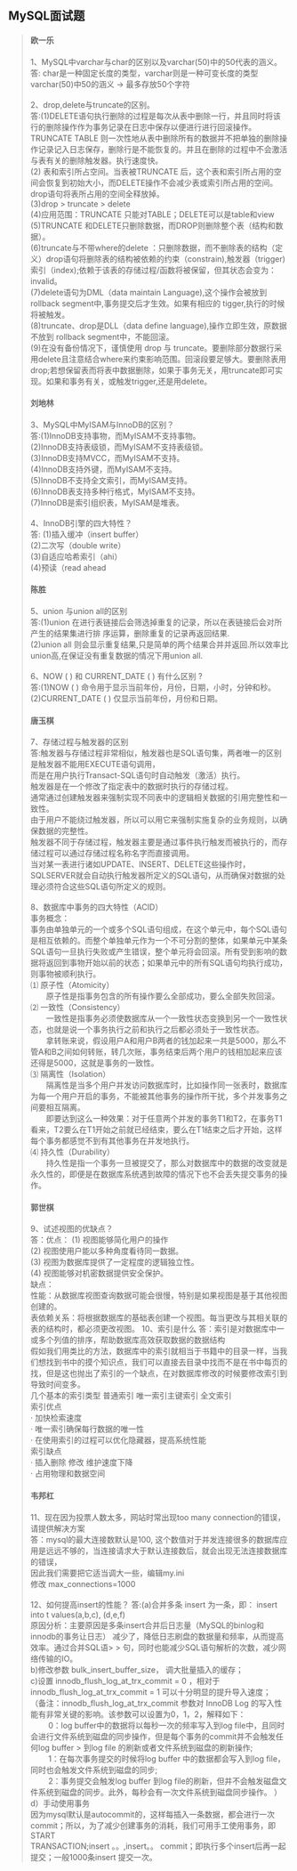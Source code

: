 ## MySQL面试题<br/>
> #### 欧一乐
> 1、MySQL中varchar与char的区别以及varchar(50)中的50代表的涵义。<br/>
>  答: char是一种固定长度的类型，varchar则是一种可变长度的类型 <br/>
>  varchar(50)中50的涵义 -> 最多存放50个字符<br/><br/>
> 2、drop,delete与truncate的区别。<br/>
>  答:(1)DELETE语句执行删除的过程是每次从表中删除一行，并且同时将该行的删除操作作为事务记录在日志中保存以便进行进行回滚操作。TRUNCATE TABLE 则一次性地从表中删除所有的数据并不把单独的删除操作记录记入日志保存，删除行是不能恢复的。并且在删除的过程中不会激活与表有关的删除触发器。执行速度快。<br>
>  (2) 表和索引所占空间。当表被TRUNCATE 后，这个表和索引所占用的空间会恢复到初始大小，而DELETE操作不会减少表或索引所占用的空间。drop语句将表所占用的空间全释放掉。<br/>
> (3)drop > truncate > delete <br/>
> (4)应用范围：TRUNCATE 只能对TABLE；DELETE可以是table和view <br/>
> (5)TRUNCATE 和DELETE只删除数据，而DROP则删除整个表（结构和数据）。<br/>
> (6)truncate与不带where的delete ：只删除数据，而不删除表的结构（定义）drop语句将删除表的结构被依赖的约束（constrain),触发器（trigger)索引（index);依赖于该表的存储过程/函数将被保留，但其状态会变为：invalid。<br/>
> (7)delete语句为DML（data maintain Language),这个操作会被放到 rollback segment中,事务提交后才生效。如果有相应的 tigger,执行的时候将被触发。<br/>
> (8)truncate、drop是DLL（data define language),操作立即生效，原数据不放到 rollback segment中，不能回滚。<br/>
> (9)在没有备份情况下，谨慎使用 drop 与 truncate。要删除部分数据行采用delete且注意结合where来约束影响范围。回滚段要足够大。要删除表用drop;若想保留表而将表中数据删除，如果于事务无关，用truncate即可实现。如果和事务有关，或触发trigger,还是用delete。<br/>
> #### 刘地林
> 3、MySQL中MyISAM与InnoDB的区别？<br/>
>  答:(1)InnoDB支持事物，而MyISAM不支持事物。<br/>
>  (2)InnoDB支持表级锁，而MyISAM不支持表级锁。<br/>
>   (3)InnoDB支持MVCC，而MyISAM不支持。<br/>
>   (4)InnoDB支持外键，而MyISAM不支持。<br/>
>   (5)InnoDB不支持全文索引，而MyISAM支持。<br/>
> (6)InnoDB表支持多种行格式，MyISAM不支持。<br/>
>  (7)InnoDB是索引组织表，MyISAM是堆表。<br/><br/>
>  4、InnoDB引擎的四大特性？<br/>
>  答: (1)插入缓冲（insert buffer） <br/>
>      (2)二次写（double write）<br/>
>      (3)自适应哈希索引（ahi）<br/>
>      (4)预读（read ahead<br/>
> #### 陈胜
> 5、union 与union all的区别<br/>
> 答:(1)union 在进行表链接后会筛选掉重复的记录，所以在表链接后会对所产生的结果集进行排 序运算，删除重复的记录再返回结果.<br/>
> (2)union all 则会显示重复结果,只是简单的两个结果合并并返回.所以效率比union高,在保证没有重复数据的情况下用union all.<br/><br/>
> 6、NOW ( ) 和 CURRENT_DATE ( ) 有什么区别 ?<br/>
> 答:(1)NOW ( ) 命令用于显示当前年份，月份，日期，小时，分钟和秒。<br/>
> (2)CURRENT_DATE ( ) 仅显示当前年份，月份和日期。<br/>
> #### 唐玉棋
> 7、存储过程与触发器的区别<br/>
> 答:触发器与存储过程非常相似，触发器也是SQL语句集，两者唯一的区别是触发器不能用EXECUTE语句调用，<br/>
> 而是在用户执行Transact-SQL语句时自动触发（激活）执行。<br/>
> 触发器是在一个修改了指定表中的数据时执行的存储过程。<br/>
> 通常通过创建触发器来强制实现不同表中的逻辑相关数据的引用完整性和一致性。<br/>
> 由于用户不能绕过触发器，所以可以用它来强制实施复杂的业务规则，以确保数据的完整性。<br/>
> 触发器不同于存储过程，触发器主要是通过事件执行触发而被执行的，而存储过程可以通过存储过程名称名字而直接调用。<br/>
> 当对某一表进行诸如UPDATE、INSERT、DELETE这些操作时，SQLSERVER就会自动执行触发器所定义的SQL语句，从而确保对数据的处理必须符合这些SQL语句所定义的规则。<br/><br/>
> 8、数据库中事务的四大特性（ACID）<br/>
> 事务概念：<br/>
> 事务由单独单元的一个或多个SQL语句组成，在这个单元中，每个SQL语句是相互依赖的。而整个单独单元作为一个不可分割的整体，如果单元中某条SQL语句一旦执行失败或产生错误，整个单元将会回滚。所有受到影响的数据将返回到事物开始以前的状态；如果单元中的所有SQL语句均执行成功，则事物被顺利执行。
> <br/>
> ⑴ 原子性（Atomicity）<br/>
>　　原子性是指事务包含的所有操作要么全部成功，要么全部失败回滚。<br/>
> ⑵ 一致性（Consistency）<br/>
　　一致性是指事务必须使数据库从一个一致性状态变换到另一个一致性状态，也就是说一个事务执行之前和执行之后都必须处于一致性状态。<br/>
　　拿转账来说，假设用户A和用户B两者的钱加起来一共是5000，那么不管A和B之间如何转账，转几次账，事务结束后两个用户的钱相加起来应该还得是5000，这就是事务的一致性。<br/>
 > ⑶ 隔离性（Isolation）<br/>
　　隔离性是当多个用户并发访问数据库时，比如操作同一张表时，数据库为每一个用户开启的事务，不能被其他事务的操作所干扰，多个并发事务之间要相互隔离。<br/>
　　即要达到这么一种效果：对于任意两个并发的事务T1和T2，在事务T1看来，T2要么在T1开始之前就已经结束，要么在T1结束之后才开始，这样每个事务都感觉不到有其他事务在并发地执行。<br/>
> ⑷ 持久性（Durability）<br/>
　　持久性是指一个事务一旦被提交了，那么对数据库中的数据的改变就是永久性的，即便是在数据库系统遇到故障的情况下也不会丢失提交事务的操作。<br/>
> #### 郭世棋
> 9、试述视图的优缺点？<br/>
> 答：优点：
>    (1) 视图能够简化用户的操作<br/>
>  (2) 视图使用户能以多种角度看待同一数据。 <br/>
> (3) 视图为数据库提供了一定程度的逻辑独立性。 <br/>
> (4) 视图能够对机密数据提供安全保护。<br/>
> 缺点：<br/>
>    性能：从数据库视图查询数据可能会很慢，特别是如果视图是基于其他视图创建的。<br/>
> 表依赖关系：将根据数据库的基础表创建一个视图。每当更改与其相关联的表的结构时，都必须更改视图。
> 10、索引是什么
> 答：索引是对数据库中一或多个列值的排序，帮助数据库高效获取数据的数据结构<br/>
> 假如我们用类比的方法，数据库中的索引就相当于书籍中的目录一样，当我们想找到书中的摸个知识点，我们可以直接去目录中找而不是在书中每页的找，但是这也抛出了索引的一个缺点，在对数据库修改的时候要修改索引到导致时间变多。<br/>
> 几个基本的索引类型 普通索引 唯一索引主键索引 全文索引<br/>
> 索引优点<br/> 
> · 加快检索速度<br/>
> · 唯一索引确保每行数据的唯一性<br/>
> · 在使用索引的过程可以优化隐藏器，提高系统性能<br/>
> 索引缺点<br/>
> · 插入删除 修改 维护速度下降<br/>
> · 占用物理和数据空间<br/>
> #### 韦邦杠
> 11、现在因为投票人数太多，网站时常出现too many connection的错误，请提供解决方案<br/>
> 答：mysql的最大连接数默认是100, 这个数值对于并发连接很多的数据库应用是远远不够的，当连接请求大于默认连接数后，就会出现无法连接数据库的错误，<br/>
> 因此我们需要把它适当调大一些，编辑my.ini<br/>
> 修改 max_connections=1000<br/><br/>
> 12、如何提高insert的性能？
> 答:(a)合并多条 insert 为一条，即： insert into t values(a,b,c),  (d,e,f)<br/>
> 原因分析：主要原因是多条insert合并后日志量（MySQL的binlog和innodb的事务让日志） 减少了，降低日志刷盘的数据量和频率，从而提高效率。通过合并SQL语> > 句，同时也能减少SQL语句解析的次数，减少网络传输的IO。<br/>
>     b)修改参数 bulk_insert_buffer_size， 调大批量插入的缓存；<br/>
>     c)设置 innodb_flush_log_at_trx_commit = 0 ，相对于 innodb_flush_log_at_trx_commit = 1 可以十分明显的提升导入速度；<br/>
>      （备注：innodb_flush_log_at_trx_commit 参数对 InnoDB Log 的写入性能有非常关键的影响。该参数可以设置为0，1，2，解释如下：<br/>
>　　  0：log buffer中的数据将以每秒一次的频率写入到log file中，且同时会进行文件系统到磁盘的同步操作，但是每个事务的commit并不会触发任何log buffer  > 到log file  的刷新或者文件系统到磁盘的刷新操作;<br/>
>　　  1：在每次事务提交的时候将log buffer 中的数据都会写入到log file，同时也会触发文件系统到磁盘的同步;<br/>
>　　  2：事务提交会触发log buffer 到log file的刷新，但并不会触发磁盘文件系统到磁盘的同步。此外，每秒会有一次文件系统到磁盘同步操作。
>        ）<br/>
>      d）手动使用事务<br/>
>           因为mysql默认是autocommit的，这样每插入一条数据，都会进行一次commit；所以，为了减少创建事务的消耗，我们可用手工使用事务，即START   
> TRANSACTION;insert 。。,insert。。 commit；即执行多个insert后再一起提交；一般1000条insert 提交一次。<br/>


  
